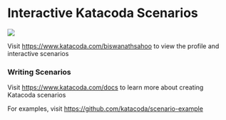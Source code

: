 # Interactive Katacoda Scenarios

[![](http://shields.katacoda.com/katacoda/biswanathsahoo/count.svg)](https://www.katacoda.com/biswanathsahoo "Get your profile on Katacoda.com")

Visit https://www.katacoda.com/biswanathsahoo to view the profile and interactive scenarios

### Writing Scenarios
Visit https://www.katacoda.com/docs to learn more about creating Katacoda scenarios

For examples, visit https://github.com/katacoda/scenario-example
